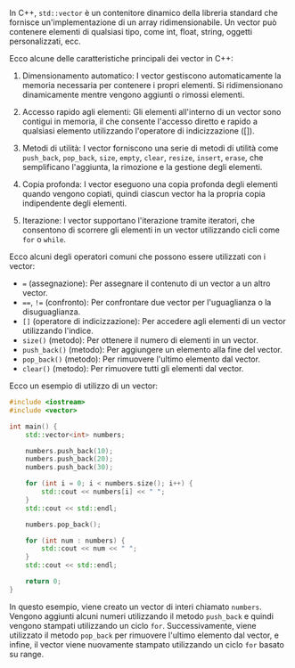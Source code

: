 In C++, `std::vector` è un contenitore dinamico della libreria standard che fornisce un'implementazione di un array ridimensionabile. Un vector può contenere elementi di qualsiasi tipo, come int, float, string, oggetti personalizzati, ecc.

Ecco alcune delle caratteristiche principali dei vector in C++:

1. Dimensionamento automatico: I vector gestiscono automaticamente la memoria necessaria per contenere i propri elementi. Si ridimensionano dinamicamente mentre vengono aggiunti o rimossi elementi.

2. Accesso rapido agli elementi: Gli elementi all'interno di un vector sono contigui in memoria, il che consente l'accesso diretto e rapido a qualsiasi elemento utilizzando l'operatore di indicizzazione ([]).

3. Metodi di utilità: I vector forniscono una serie di metodi di utilità come `push_back`, `pop_back`, `size`, `empty`, `clear`, `resize`, `insert`, `erase`, che semplificano l'aggiunta, la rimozione e la gestione degli elementi.

4. Copia profonda: I vector eseguono una copia profonda degli elementi quando vengono copiati, quindi ciascun vector ha la propria copia indipendente degli elementi.

5. Iterazione: I vector supportano l'iterazione tramite iteratori, che consentono di scorrere gli elementi in un vector utilizzando cicli come `for` o `while`.

Ecco alcuni degli operatori comuni che possono essere utilizzati con i vector:

- `=` (assegnazione): Per assegnare il contenuto di un vector a un altro vector.
- `==`, `!=` (confronto): Per confrontare due vector per l'uguaglianza o la disuguaglianza.
- `[]` (operatore di indicizzazione): Per accedere agli elementi di un vector utilizzando l'indice.
- `size()` (metodo): Per ottenere il numero di elementi in un vector.
- `push_back()` (metodo): Per aggiungere un elemento alla fine del vector.
- `pop_back()` (metodo): Per rimuovere l'ultimo elemento dal vector.
- `clear()` (metodo): Per rimuovere tutti gli elementi dal vector.

Ecco un esempio di utilizzo di un vector:

```cpp
#include <iostream>
#include <vector>

int main() {
    std::vector<int> numbers;

    numbers.push_back(10);
    numbers.push_back(20);
    numbers.push_back(30);

    for (int i = 0; i < numbers.size(); i++) {
        std::cout << numbers[i] << " ";
    }
    std::cout << std::endl;

    numbers.pop_back();

    for (int num : numbers) {
        std::cout << num << " ";
    }
    std::cout << std::endl;

    return 0;
}
```

In questo esempio, viene creato un vector di interi chiamato `numbers`. Vengono aggiunti alcuni numeri utilizzando il metodo `push_back` e quindi vengono stampati utilizzando un ciclo `for`. Successivamente, viene utilizzato il metodo `pop_back` per rimuovere l'ultimo elemento dal vector, e infine, il vector viene nuovamente stampato utilizzando un ciclo `for` basato su range.
